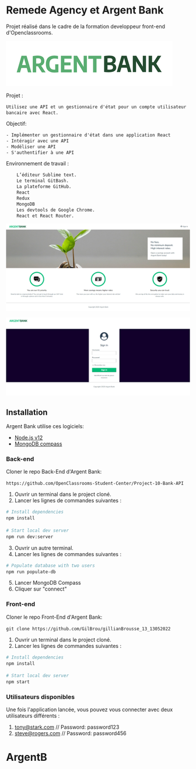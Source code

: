 # Remede Agency et Argent Bank

Projet réalisé dans le cadre de la formation developpeur front-end d'Openclassrooms.

![Preview](https://raw.githubusercontent.com/GilBrou/ArgentB/master/src/ressources/argentBankLogo.png)

Projet :

    Utilisez une API et un gestionnaire d'état pour un compte utilisateur bancaire avec React.

Objectif:

    - Implémenter un gestionnaire d'état dans une application React
    - Intéragir avec une API
    - Modéliser une API
    - S'authentifier à une API


Environnement de travail :

        L’éditeur Sublime text.
        Le terminal GitBash.
        La plateforme GitHub.
        React
        Redux
        MongoDB
        Les devtools de Google Chrome. 
        React et React Router.      


![Preview](https://raw.githubusercontent.com/GilBrou/ArgentB/master/Site1.webp)

![Preview](https://raw.githubusercontent.com/GilBrou/ArgentB/master/Site2.webp)

## Installation

Argent Bank utilise ces logiciels:

- [Node.js v12](https://nodejs.org/en/)
- [MongoDB compass](https://www.mongodb.com/products/compass)

### Back-end

Cloner le repo Back-End d'Argent Bank:

`https://github.com/OpenClassrooms-Student-Center/Project-10-Bank-API`

1. Ouvrir un terminal dans le project cloné.
2. Lancer les lignes de commandes suivantes :

```bash
# Install dependencies
npm install

# Start local dev server
npm run dev:server
```
3. Ouvrir un autre terminal.
4. Lancer les lignes de commandes suivantes :
```bash
# Populate database with two users
npm run populate-db
```

5. Lancer MongoDB Compass
6. Cliquer sur "connect"

### Front-end

Cloner le repo Front-End d'Argent Bank:

`git clone https://github.com/GilBrou/gillianBrousse_13_13052022`

1. Ouvrir un terminal dans le project cloné.
2. Lancer les lignes de commandes suivantes :

```bash
# Install dependencies
npm install

# Start local dev server
npm start
```

### Utilisateurs disponibles

Une fois l'application lancée, vous pouvez vous connecter avec deux utilisateurs différents :

1. tony@stark.com // Password: password123
1. steve@rogers.com // Password: password456
# ArgentB
